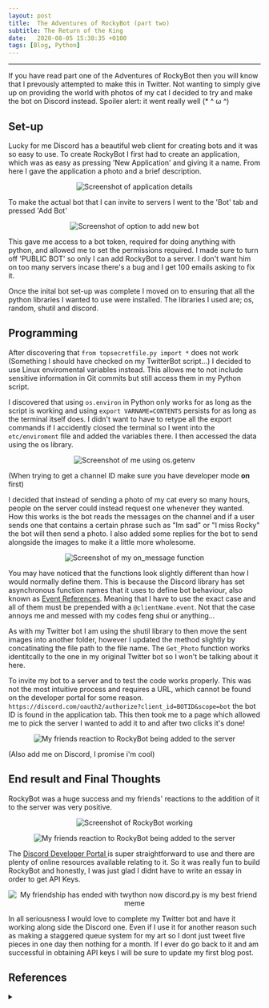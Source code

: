 ```yaml
---
layout: post
title:  The Adventures of RockyBot (part two)
subtitle: The Return of the King
date:   2020-08-05 15:38:35 +0100
tags: [Blog, Python]
---
```


---

If you have read part one of the Adventures of RockyBot then you will know that I prevously attempted to make this in Twitter. Not wanting to simply give up on providing the world with photos of my cat I decided to try and make the bot on Discord instead. Spoiler alert: it went really well (* ^ ω ^) 

## Set-up

Lucky for me Discord has a beautiful web client for creating bots and it was so easy to use.
To create RockyBot I first had to create an application, which was as easy as pressing 'New Application' and giving it a name. 
From here I gave the application a photo and a brief description.
<p align="center">
  <img src="../assets/img/DiscordDesc.png" alt="Screenshot of application details"/>
</p> 

To make the actual bot that I can invite to servers I went to the 'Bot' tab and pressed 'Add Bot'

<p align="center">
  <img src="../assets/img/CreateBot.png" alt="Screenshot of option to add new bot"/>
</p> 

This gave me access to a bot token, required for doing anything with python, and allowed me to set the permissions required. I made sure to turn off 'PUBLIC BOT' so only I can add RockyBot to a server. I don't want him on too many servers incase there's a bug and I get 100 emails asking to fix it.


Once the inital bot set-up was complete I moved on to ensuring that all the python libraries I wanted to use were installed.
The libraries I used are; os, random, shutil and discord.


## Programming

After discovering that `from topsecretfile.py import *` does not work (Something I should have checked on my TwitterBot script...) I decided to use Linux enviromental variables instead. 
This allows me to not include sensitive information in Git commits but still access them in my Python script.

I discovered that using `os.environ` in Python only works for as long as the script is working and using `export VARNAME=CONTENTS` persists for as long as the terminal itself does.
I didn't want to have to retype all the export commands if I accidently closed the terminal so I went into the `etc/enviroment` file and added the variables there.
I then accessed the data using the os library.

<p align="center">
  <img src="../assets/img/EnvVars.png" alt="Screenshot of me using os.getenv"/>
</p> 

(When trying to get a channel ID make sure you have developer mode **on** first)

I decided that instead of sending a photo of my cat every so many hours, people on the server could instead request one whenever they wanted.
How this works is the bot reads the messages on the channel and if a user sends one that contains a certain phrase such as "Im sad" or "I miss Rocky" the bot will then send a photo.
I also added some replies for the bot to send alongside the images to make it a little more wholesome.

<p align="center">
  <img src="../assets/img/onMessage.png" alt="Screenshot of my on_message function"/>
</p> 

You may have noticed that the functions look slightly different than how I would normally define them. This is because the Discord library has set asynchronous function names that it uses to define bot behaviour, also known as <a href="https://discordpy.readthedocs.io/en/latest/api.html#event-reference">Event References</a>. Meaning that I have to use the exact case and all of them must be prepended with a `@clientName.event`.
Not that the case annoys me and messed with my codes feng shui or anything...

As with my Twitter bot I am using the shutil library to then move the sent images into another folder, however I updated the method slightly by concatinating the file path to the file name.
The `Get_Photo` function works identitcally to the one in my original Twitter bot so I won't be talking about it here. 

To invite my bot to a server and to test the code works properly. This was not the most intuitive process and requires a URL, which cannot be found on the developer portal for some reason.
`https://discord.com/oauth2/authorize?client_id=BOTID&scope=bot` the bot ID is found in the application tab.
This then took me to a page which allowed me to pick the server I wanted to add it to and after two clicks it's done!

<p align="center">
  <img src="../assets/img/AuthRockyBot.png" alt="My friends reaction to RockyBot being added to the server"/>
</p>
(Also add me on Discord, I promise i'm cool)

## End result and Final Thoughts

RockyBot was a huge success and my friends' reactions to the addition of it to the server was very positive.
<p align="center">
  <img src="../assets/img/RockyBotWorking.png" alt="Screenshot of RockyBot working"/>
</p>

<p align="center">
  <img src="../assets/img/Reaction.png" alt="My friends reaction to RockyBot being added to the server"/>
</p>

The <a href="https://discord.com/developers/applications"> Discord Developer Portal </a> is super straightforward to use and there are plenty of online resources available relating to it. 
So it was really fun to build RockyBot and honestly, I was just glad I didnt have to write an essay in order to get API Keys.

<p align="center">
  <img src="../assets/img/FriendshipMeme.png" alt="My friendship has ended with twython now discord.py is my best friend meme"/>
</p> 

In all seriousness I would love to complete my Twitter bot and have it working along side the Discord one. Even if I use it for another reason such as making a staggered queue system for my art so I dont just tweet five pieces in one day then nothing for a month.
If I ever do go back to it and am successful in obtaining API keys I will be sure to update my first blog post.

## References 
<details>
 <summary markdown="span"></summary>
Discord Developer Portal: <a href="https://discord.com/developers/applications">https://discord.com/developers/applications</a>
<br/>
Discord.py Documentation: <a href="https://discordpy.readthedocs.io/en/latest/index.html"> https://discordpy.readthedocs.io/en/latest/index.html </a>
<br/>
Linux Enviroment Variables Guide: <a href="https://linuxize.com/post/how-to-set-and-list-environment-variables-in-linux/"> https://linuxize.com/post/how-to-set-and-list-environment-variables-in-linux/ </a>
<br/>
Discord Bot Tutorial: <a href="https://www.youtube.com/watch?v=nW8c7vT6Hl4&list=PLW3GfRiBCHOhfVoiDZpSz8SM_HybXRPzZ"> https://www.youtube.com/watch?v=nW8c7vT6Hl4&list=PLW3GfRiBCHOhfVoiDZpSz8SM_HybXRPzZ </a>
 </details>
